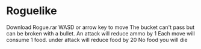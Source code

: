 # Roguelike
Download Rogue.rar
WASD or arrow key to move
The bucket can't pass but can be broken with a bullet. An attack will reduce ammo by 1
Each move will consume 1 food. under attack will reduce food by 20 
No food you will die
